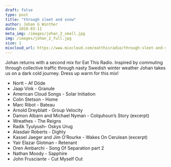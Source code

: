 ```yaml
---
draft: false
type: post
title: "through sleet and snow"
author: Johan G Winther
date: 2018-03-11
meta_img: /images/johan_2_small.jpg
img: /images/johan_2_full.jpg
size: 1
mixcloud_url: https://www.mixcloud.com/eatthisradio/through-sleet-and-snow/
---
```


Johan returns with a second mix for Eat This Radio. Inspired by commuting through collective traffic through nasty Swedish winter weather Johan takes us on a dark cold journey. Dress up warm for this mix!

- Nortt - Af Döde
- Jaap Vink - Granule
- American Cloud Songs - Solar Initiation
- Colin Stetson - Home
- Marc Ribot - Bateau
- Arnold Dreyblatt - Group Velocity
- Damon Albarn and Michael Nyman - Colquhoun’s Story (excerpt)
- Wreathes - The Reigns
- Radik Tyulyush- Oskys Urug
- Alasdair Roberts - Dighty
- Kassel Jaeger and Jim O’Rourke - Wakes On Cerulean (excerpt)
- Yair Elazar Glotman - Retenant
- Oren Ambarchi - Song Of Separation part 2
- Nathan Moody - Sapphire
- John Frusciante - Cut Myself Out